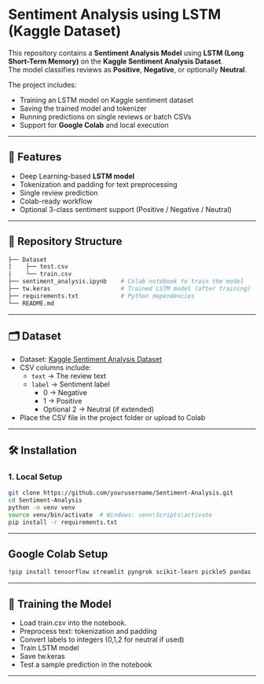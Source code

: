 # Sentiment Analysis using LSTM (Kaggle Dataset)

This repository contains a **Sentiment Analysis Model** using **LSTM (Long Short-Term Memory)** on the **Kaggle Sentiment Analysis Dataset**.  
The model classifies reviews as **Positive**, **Negative**, or optionally **Neutral**.

The project includes:
- Training an LSTM model on Kaggle sentiment dataset
- Saving the trained model and tokenizer
- Running predictions on single reviews or batch CSVs
- Support for **Google Colab** and local execution

---

## 🔹 Features

- Deep Learning-based **LSTM model**
- Tokenization and padding for text preprocessing
- Single review prediction
- Colab-ready workflow
- Optional 3-class sentiment support (Positive / Negative / Neutral)

---

## 📁 Repository Structure
```bash
├── Dataset
|    ├── test.csv
|    └── train.csv
├── sentiment_analysis.ipynb    # Colab notebook to train the model
├── tw.keras                    # Trained LSTM model (after training)
├── requirements.txt            # Python dependencies
└── README.md
```

---

## 🗂 Dataset

- Dataset: [Kaggle Sentiment Analysis Dataset](https://www.kaggle.com/datasets/abhi8923shriv/sentiment-analysis-dataset?select=train.csv)  
- CSV columns include:
  - `text` → The review text
  - `label` → Sentiment label
    - 0 → Negative  
    - 1 → Positive  
    - Optional 2 → Neutral (if extended)
- Place the CSV file in the project folder or upload to Colab

---

## 🛠 Installation

### 1. Local Setup

```bash
git clone https://github.com/yourusername/Sentiment-Analysis.git
cd Sentiment-Analysis
python -m venv venv
source venv/bin/activate  # Windows: venv\Scripts\activate
pip install -r requirements.txt
```

---

## Google Colab Setup
```bash
!pip install tensorflow streamlit pyngrok scikit-learn pickle5 pandas
```

---

## 🚀 Training the Model

- Load train.csv into the notebook.
- Preprocess text: tokenization and padding
- Convert labels to integers (0,1,2 for neutral if used)
- Train LSTM model
- Save tw.keras
- Test a sample prediction in the notebook

---


